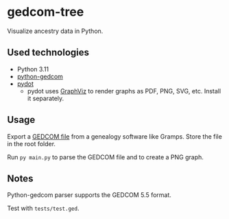 # **gedcom-tree**

Visualize ancestry data in Python.

## **Used technologies**

- Python 3.11
- [python-gedcom](https://pypi.org/project/python-gedcom/)
- [pydot](https://pypi.org/project/pydot/)
    - pydot uses [GraphViz](https://graphviz.org/) to render graphs as PDF, PNG, SVG, etc. Install it separately.

## **Usage**

Export a [GEDCOM file](https://en.wikipedia.org/wiki/GEDCOM) from a genealogy software like Gramps. Store the file in the root folder.

Run `py main.py` to parse the GEDCOM file and to create a PNG graph.

## **Notes**

Python-gedcom parser supports the GEDCOM 5.5 format.

Test with `tests/test.ged`.